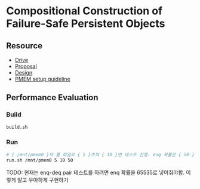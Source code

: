# Compositional Construction of Failure-Safe Persistent Objects

## Resource

- [Drive](https://drive.google.com/drive/u/1/folders/1DHXS67QvUaZGUWluOwqcFV-V7wh5YkBb)
- [Proposal](https://docs.google.com/document/d/1lEQc1tiZ5nVnXoYXy262q7kIYw_sRTN4NNbPMGMItO4/edit?usp=sharing)
- [Design](https://docs.google.com/document/d/147tqRFIaAN1PeYG6KBrdjk5esPZ0dtY-R9yzQVYxCXc/edit?usp=sharing)
- [PMEM setup guideline](./document/pmem_setup.md)

## Performance Evaluation
### Build
```bash
build.sh
```

### Run
```bash
# { /mnt/pmem0 }의 풀 파일로 { 5 }초씩 { 10 }번 테스트 진행. enq 확률은 { 50 }%
run.sh /mnt/pmem0 5 10 50
```
TODO: 현재는 enq-deq pair 테스트를 하려면 enq 확률을 65535로 넣어줘야함. 이렇게 말고 우아하게 구현하기